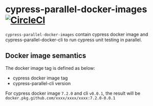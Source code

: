 # cypress-parallel-docker-images [![CircleCI](https://circleci.com/gh/Lord-Y/cypress-parallel-docker-images.svg?style=svg)](https://circleci.com/gh/Lord-Y/cypress-parallel-docker-images)

`cypress-parallel-docker-images` contain cypress docker image and cypress-parallel-docker-cli to run cypress unit testing in parallel.

## Docker image semantics

The docker image tag is defined as below:
- cypress docker image tag
- cypress-parallel-cli version

For cypress docker image `7.2.0` and cli `v0.0.1`, the result will be `docker.pkg.github.com/xxxx/xxxx/xxxx:7.2.0-0.0.1`